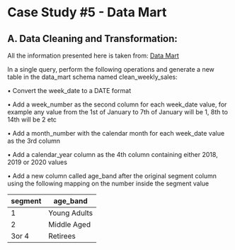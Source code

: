 # Case Study #5 - Data Mart

## A. Data Cleaning and Transformation:  

All the information presented here is taken from: [Data Mart](https://8weeksqlchallenge.com/case-study-5/)

In a single query, perform the following operations and generate a new table in the data_mart schema named clean_weekly_sales:  

•	Convert the week_date to a DATE format  

•	Add a week_number as the second column for each week_date value, for example any value from the 1st of January to 7th of January will be 1, 8th to 14th will be 2 etc  

•	Add a month_number with the calendar month for each week_date value as the 3rd column  

•	Add a calendar_year column as the 4th column containing either 2018, 2019 or 2020 values  

•	Add a new column called age_band after the original segment column using the following mapping on the number inside the segment value   



| segment  | age_band |
| --------- | -------- |
| 1  | Young Adults  |
| 2  | Middle Aged  |
| 3or 4  | Retirees  |







